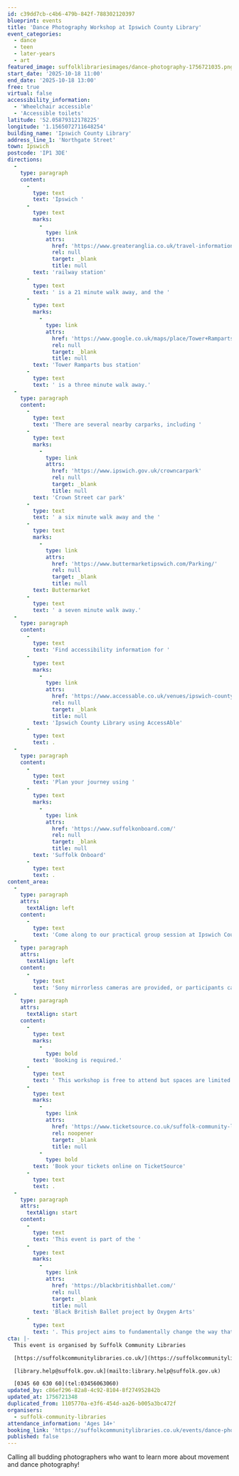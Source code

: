```yaml
---
id: c39dd7cb-c4b6-479b-842f-788302120397
blueprint: events
title: 'Dance Photography Workshop at Ipswich County Library'
event_categories:
  - dance
  - teen
  - later-years
  - art
featured_image: suffolklibrariesimages/dance-photography-1756721035.png
start_date: '2025-10-18 11:00'
end_date: '2025-10-18 13:00'
free: true
virtual: false
accessibility_information:
  - 'Wheelchair accessible'
  - 'Accessible toilets'
latitude: '52.05879312178225'
longitude: '1.1565072711648254'
building_name: 'Ipswich County Library'
address_line_1: 'Northgate Street'
town: Ipswich
postcode: 'IP1 3DE'
directions:
  -
    type: paragraph
    content:
      -
        type: text
        text: 'Ipswich '
      -
        type: text
        marks:
          -
            type: link
            attrs:
              href: 'https://www.greateranglia.co.uk/travel-information/station-information/ips'
              rel: null
              target: _blank
              title: null
        text: 'railway station'
      -
        type: text
        text: ' is a 21 minute walk away, and the '
      -
        type: text
        marks:
          -
            type: link
            attrs:
              href: 'https://www.google.co.uk/maps/place/Tower+Ramparts+bus+station/@52.0590456,1.1530657,17z/data=!4m23!1m16!4m15!1m6!1m2!1s0x47d9a1d34396d717:0xe270c06e32b8a13f!2sTower+Ramparts+bus+station,+Ipswich!2m2!1d1.154715!2d52.059341!1m6!1m2!1s0x47d9a1d4b1ce6d1f:0xd66f77daa10f45b6!2sCounty+Library,+Northgate+St,+Ipswich+IP1+3DE!2m2!1d1.1565145!2d52.0587199!3e2!3m5!1s0x47d9a1d34396d717:0xe270c06e32b8a13f!8m2!3d52.059341!4d1.154715!16s%2Fg%2F1q67cvcv8?entry=ttu'
              rel: null
              target: _blank
              title: null
        text: 'Tower Ramparts bus station'
      -
        type: text
        text: ' is a three minute walk away.'
  -
    type: paragraph
    content:
      -
        type: text
        text: 'There are several nearby carparks, including '
      -
        type: text
        marks:
          -
            type: link
            attrs:
              href: 'https://www.ipswich.gov.uk/crowncarpark'
              rel: null
              target: _blank
              title: null
        text: 'Crown Street car park'
      -
        type: text
        text: ' a six minute walk away and the '
      -
        type: text
        marks:
          -
            type: link
            attrs:
              href: 'https://www.buttermarketipswich.com/Parking/'
              rel: null
              target: _blank
              title: null
        text: Buttermarket
      -
        type: text
        text: ' a seven minute walk away.'
  -
    type: paragraph
    content:
      -
        type: text
        text: 'Find accessibility information for '
      -
        type: text
        marks:
          -
            type: link
            attrs:
              href: 'https://www.accessable.co.uk/venues/ipswich-county-library'
              rel: null
              target: _blank
              title: null
        text: 'Ipswich County Library using AccessAble'
      -
        type: text
        text: .
  -
    type: paragraph
    content:
      -
        type: text
        text: 'Plan your journey using '
      -
        type: text
        marks:
          -
            type: link
            attrs:
              href: 'https://www.suffolkonboard.com/'
              rel: null
              target: _blank
              title: null
        text: 'Suffolk Onboard'
      -
        type: text
        text: .
content_area:
  -
    type: paragraph
    attrs:
      textAlign: left
    content:
      -
        type: text
        text: 'Come along to our practical group session at Ipswich County Library for budding photographers who want to learn more about movement and dance photography. '
  -
    type: paragraph
    attrs:
      textAlign: left
    content:
      -
        type: text
        text: 'Sony mirrorless cameras are provided, or participants can bring their own. We’ll also have a professional dancer on hand to practise with.'
  -
    type: paragraph
    attrs:
      textAlign: start
    content:
      -
        type: text
        marks:
          -
            type: bold
        text: 'Booking is required.'
      -
        type: text
        text: ' ​This ​workshop is free to attend but spaces are limited. '
      -
        type: text
        marks:
          -
            type: link
            attrs:
              href: 'https://www.ticketsource.co.uk/suffolk-community-libraries/dance-photography-workshop-at-ipswich-county-library/2025-10-18/11:00/t-xmpjjxo'
              rel: noopener
              target: _blank
              title: null
          -
            type: bold
        text: 'Book your tickets online on TicketSource'
      -
        type: text
        text: .
  -
    type: paragraph
    attrs:
      textAlign: start
    content:
      -
        type: text
        text: 'This event is part of the '
      -
        type: text
        marks:
          -
            type: link
            attrs:
              href: 'https://blackbritishballet.com/'
              rel: null
              target: _blank
              title: null
        text: 'Black British Ballet project by Oxygen Arts'
      -
        type: text
        text: '. This project aims to fundamentally change the way that ballet is seen and operates in Britain. They are creating a range of products and activities to share the hidden history of black dancers in British ballet, bringing ballet to new and diverse audiences and driving change in the industry.'
cta: |-
  This event is organised by Suffolk Community Libraries

  [https://suffolkcommunitylibraries.co.uk/](https://suffolkcommunitylibraries.co.uk/) 

  [library.help@suffolk.gov.uk](mailto:library.help@suffolk.gov.uk)

  [0345 60 630 60](tel:03456063060)
updated_by: c86ef296-82a8-4c92-8104-8f274952842b
updated_at: 1756721348
duplicated_from: 1105770a-e3f6-454d-aa26-b005a3bc472f
organisers:
  - suffolk-community-libraries
attendance_information: 'Ages 14+'
booking_link: 'https://suffolkcommunitylibraries.co.uk/events/dance-photography-workshop-at-ipswich-county-library/'
published: false
---
```

Calling all budding photographers who want to learn more about movement and dance photography!